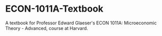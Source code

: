 # ECON-1011A-Textbook
A textbook for Professor Edward Glaeser's ECON 1011A: Microeconomic Theory - Advanced, course at Harvard. 
